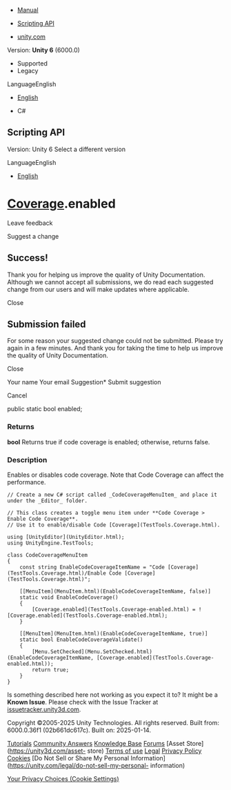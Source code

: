 [ ]()

  * [Manual](../Manual/index.html)
  * [Scripting API](../ScriptReference/index.html)

  * [unity.com](https://unity.com/)

Version: **Unity 6** (6000.0)

  * Supported
  * Legacy

LanguageEnglish

  * [English]()

  * C#

[ ](https://docs.unity3d.com)

## Scripting API

Version: Unity 6 Select a different version

LanguageEnglish

  * [English]()

#  [Coverage](TestTools.Coverage.html).enabled

Leave feedback

Suggest a change

## Success!

Thank you for helping us improve the quality of Unity Documentation. Although
we cannot accept all submissions, we do read each suggested change from our
users and will make updates where applicable.

Close

## Submission failed

For some reason your suggested change could not be submitted. Please <a>try
again</a> in a few minutes. And thank you for taking the time to help us
improve the quality of Unity Documentation.

Close

Your name Your email Suggestion* Submit suggestion

Cancel

[ ]()

public static bool enabled;

### Returns

**bool** Returns true if code coverage is enabled; otherwise, returns false.

### Description

Enables or disables code coverage. Note that Code Coverage can affect the
performance.

    
    
    // Create a new C# script called _CodeCoverageMenuItem_ and place it under the _Editor_ folder.  
      
    // This class creates a toggle menu item under **Code Coverage > Enable Code Coverage**.
    // Use it to enable/disable Code [Coverage](TestTools.Coverage.html).  
      
    using [UnityEditor](UnityEditor.html);
    using UnityEngine.TestTools;  
      
    class CodeCoverageMenuItem
    {
        const string EnableCodeCoverageItemName = "Code [Coverage](TestTools.Coverage.html)/Enable Code [Coverage](TestTools.Coverage.html)";  
      
        [[MenuItem](MenuItem.html)(EnableCodeCoverageItemName, false)]
        static void EnableCodeCoverage()
        {
            [Coverage.enabled](TestTools.Coverage-enabled.html) = ![Coverage.enabled](TestTools.Coverage-enabled.html);
        }  
      
        [[MenuItem](MenuItem.html)(EnableCodeCoverageItemName, true)]
        static bool EnableCodeCoverageValidate()
        {
            [Menu.SetChecked](Menu.SetChecked.html)(EnableCodeCoverageItemName, [Coverage.enabled](TestTools.Coverage-enabled.html));
            return true;
        }
    }
    

Is something described here not working as you expect it to? It might be a
**Known Issue**. Please check with the Issue Tracker at
[issuetracker.unity3d.com](https://issuetracker.unity3d.com).

Copyright ©2005-2025 Unity Technologies. All rights reserved. Built from:
6000.0.36f1 (02b661dc617c). Built on: 2025-01-14.

[Tutorials](https://unity3d.com/learn) [Community
Answers](https://answers.unity3d.com) [Knowledge
Base](https://support.unity3d.com/hc/en-us)
[Forums](https://forum.unity3d.com) [Asset Store](https://unity3d.com/asset-
store) [Terms of use](https://docs.unity3d.com/Manual/TermsOfUse.html)
[Legal](https://unity.com/legal) [Privacy
Policy](https://unity.com/legal/privacy-policy)
[Cookies](https://unity.com/legal/cookie-policy) [Do Not Sell or Share My
Personal Information](https://unity.com/legal/do-not-sell-my-personal-
information)

[Your Privacy Choices (Cookie Settings)](javascript:void\(0\);)

